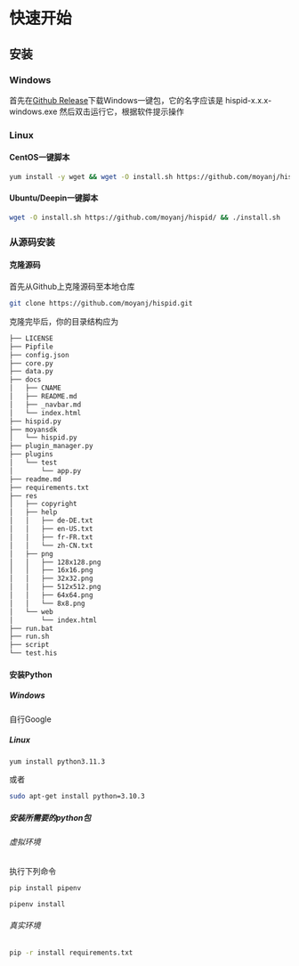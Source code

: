 # 快速开始
## 安装
### Windows
首先在[Github Release](https://github.com/moyanj/hispid/releases "Github Release")下载Windows一键包，它的名字应该是 hispid-x.x.x-windows.exe
然后双击运行它，根据软件提示操作
### Linux

#### CentOS一键脚本
```bash
yum install -y wget && wget -O install.sh https://github.com/moyanj/hispid/ && sh ./install.sh
```
#### Ubuntu/Deepin一键脚本
```bash
wget -O install.sh https://github.com/moyanj/hispid/ && ./install.sh
```
### 从源码安装
#### 克隆源码
首先从Github上克隆源码至本地仓库
```bash
git clone https://github.com/moyanj/hispid.git
```
克隆完毕后，你的目录结构应为
```bash
├── LICENSE
├── Pipfile
├── config.json
├── core.py
├── data.py
├── docs
│   ├── CNAME
│   ├── README.md
│   ├── _navbar.md
│   └── index.html
├── hispid.py
├── moyansdk
│   └── hispid.py
├── plugin_manager.py
├── plugins
│   └── test
│       └── app.py
├── readme.md
├── requirements.txt
├── res
│   ├── copyright
│   ├── help
│   │   ├── de-DE.txt
│   │   ├── en-US.txt
│   │   ├── fr-FR.txt
│   │   └── zh-CN.txt
│   ├── png
│   │   ├── 128x128.png
│   │   ├── 16x16.png
│   │   ├── 32x32.png
│   │   ├── 512x512.png
│   │   ├── 64x64.png
│   │   └── 8x8.png
│   └── web
│       └── index.html
├── run.bat
├── run.sh
├── script
└── test.his
```
#### 安装Python
##### Windows
自行Google
##### Linux
```bash
yum install python3.11.3
```
或者
```bash
sudo apt-get install python=3.10.3
```
##### 安装所需要的python包
###### 虚拟环境
执行下列命令
```bash
pip install pipenv
```
```bash
pipenv install
```
###### 真实环境
```bash
pip -r install requirements.txt
```
